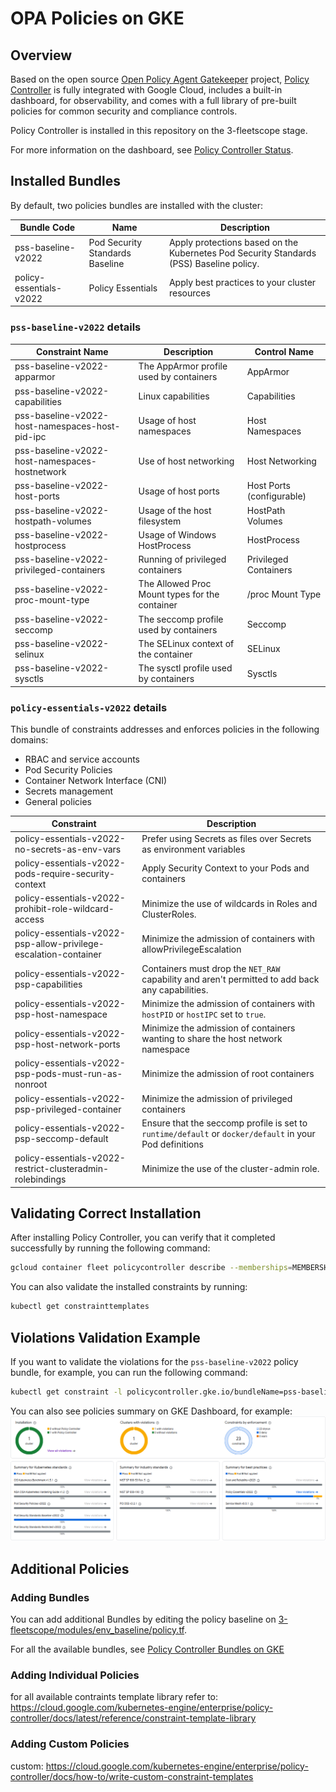 # OPA Policies on GKE

## Overview

Based on the open source [Open Policy Agent Gatekeeper](https://open-policy-agent.github.io/gatekeeper/website/docs/) project, [Policy Controller](https://cloud.google.com/kubernetes-engine/enterprise/policy-controller/docs/overview) is fully integrated with Google Cloud, includes a built-in dashboard, for observability, and comes with a full library of pre-built policies for common security and compliance controls.

Policy Controller is installed in this repository on the 3-fleetscope stage.

For more information on the dashboard, see [Policy Controller Status](https://cloud.google.com/kubernetes-engine/enterprise/policy-controller/docs/how-to/policy-controller-status).

## Installed Bundles

By default, two policies bundles are installed with the cluster:

Bundle Code | Name | Description |
--- | -- | -- |
pss-baseline-v2022 | Pod Security Standards Baseline | Apply protections based on the Kubernetes Pod Security Standards (PSS) Baseline policy. |
policy-essentials-v2022 | Policy Essentials | Apply best practices to your cluster resources |

### `pss-baseline-v2022` details

| Constraint Name                                   | Description                                          | Control Name                  |
|---------------------------------------------------|------------------------------------------------------|-------------------------------|
| pss-baseline-v2022-apparmor                       | The AppArmor profile used by containers              | AppArmor                      |
| pss-baseline-v2022-capabilities                    | Linux capabilities                                   | Capabilities                  |
| pss-baseline-v2022-host-namespaces-host-pid-ipc   | Usage of host namespaces                             | Host Namespaces               |
| pss-baseline-v2022-host-namespaces-hostnetwork     | Use of host networking                               | Host Networking               |
| pss-baseline-v2022-host-ports                      | Usage of host ports                                  | Host Ports (configurable)     |
| pss-baseline-v2022-hostpath-volumes                | Usage of the host filesystem                         | HostPath Volumes              |
| pss-baseline-v2022-hostprocess                     | Usage of Windows HostProcess                         | HostProcess                   |
| pss-baseline-v2022-privileged-containers           | Running of privileged containers                     | Privileged Containers         |
| pss-baseline-v2022-proc-mount-type                 | The Allowed Proc Mount types for the container       | /proc Mount Type              |
| pss-baseline-v2022-seccomp                         | The seccomp profile used by containers               | Seccomp                       |
| pss-baseline-v2022-selinux                         | The SELinux context of the container                 | SELinux                       |
| pss-baseline-v2022-sysctls                         | The sysctl profile used by containers                | Sysctls                      |

### `policy-essentials-v2022` details

This bundle of constraints addresses and enforces policies in the following domains:

- RBAC and service accounts
- Pod Security Policies
- Container Network Interface (CNI)
- Secrets management
- General policies

Constraint | Description |
| - | - |
policy-essentials-v2022-no-secrets-as-env-vars | Prefer using Secrets as files over Secrets as environment variables
policy-essentials-v2022-pods-require-security-context | Apply Security Context to your Pods and containers
policy-essentials-v2022-prohibit-role-wildcard-access | Minimize the use of wildcards in Roles and ClusterRoles.
policy-essentials-v2022-psp-allow-privilege-escalation-container | Minimize the admission of containers with allowPrivilegeEscalation
policy-essentials-v2022-psp-capabilities | Containers must drop the `NET_RAW` capability and aren't permitted to add back any capabilities.
policy-essentials-v2022-psp-host-namespace | Minimize the admission of containers with `hostPID` or `hostIPC` set to `true`.
policy-essentials-v2022-psp-host-network-ports | Minimize the admission of containers wanting to share the host network namespace
policy-essentials-v2022-psp-pods-must-run-as-nonroot | Minimize the admission of root containers
policy-essentials-v2022-psp-privileged-container | Minimize the admission of privileged containers
policy-essentials-v2022-psp-seccomp-default | Ensure that the seccomp profile is set to `runtime/default` or `docker/default` in your Pod definitions
policy-essentials-v2022-restrict-clusteradmin-rolebindings | Minimize the use of the cluster-admin role.

## Validating Correct Installation

After installing Policy Controller, you can verify that it completed successfully by running the following command:

```bash
gcloud container fleet policycontroller describe --memberships=MEMBERSHIP_NAME
```

You can also validate the installed constraints by running:

```bash
kubectl get constrainttemplates
```

## Violations Validation Example

If you want to validate the violations for the `pss-baseline-v2022` policy bundle, for example, you can run the following command:

```bash
kubectl get constraint -l policycontroller.gke.io/bundleName=pss-baseline-v2022 -o json | jq -cC '.items[]| [.metadata.name,.status.totalViolations]'
```

You can also see policies summary on GKE Dashboard, for example:
![dashboard](./images/policies_dashboard.png)
## Additional Policies

### Adding Bundles

You can add additional Bundles by editing the policy baseline on [3-fleetscope/modules/env_baseline/policy.tf](../3-fleetscope/modules/env_baseline/policy.tf).

For all the available bundles, see [Policy Controller Bundles on GKE](https://cloud.google.com/kubernetes-engine/enterprise/policy-controller/docs/concepts/policy-controller-bundles)

### Adding Individual Policies


for all available contraints template library refer to: <https://cloud.google.com/kubernetes-engine/enterprise/policy-controller/docs/latest/reference/constraint-template-library>

### Adding Custom Policies
custom:
<https://cloud.google.com/kubernetes-engine/enterprise/policy-controller/docs/how-to/write-custom-constraint-templates>

